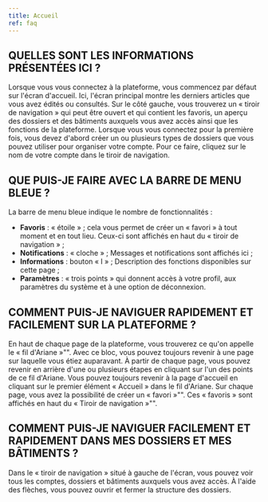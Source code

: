 ```yaml
---
title: Accueil
ref: faq
---
```


## QUELLES SONT LES INFORMATIONS PRÉSENTÉES ICI ?
Lorsque vous vous connectez à la plateforme, vous commencez par défaut sur l'écran d'accueil. Ici, l'écran principal montre les derniers articles que vous avez édités ou consultés. Sur le côté gauche, vous trouverez un « tiroir de navigation » qui peut être ouvert et qui contient les favoris, un aperçu des dossiers et des bâtiments auxquels vous avez accès ainsi que les fonctions de la plateforme. Lorsque vous vous connectez pour la première fois, vous devez d'abord créer un ou plusieurs types de dossiers que vous pouvez utiliser pour organiser votre compte. Pour ce faire, cliquez sur le nom de votre compte dans le tiroir de navigation.

## QUE PUIS-JE FAIRE AVEC LA BARRE DE MENU BLEUE ?
La barre de menu bleue indique le nombre de fonctionnalités :

- **Favoris** : « étoile » ; cela vous permet de créer un « favori » à tout moment et en tout lieu. Ceux-ci sont affichés en haut du « tiroir de navigation » ; 
- **Notifications** : « cloche » ; Messages et notifications sont affichés ici ;
- **Informations** : bouton « I » ; Description des fonctions disponibles sur cette page ;
- **Paramètres** : « trois points » qui donnent accès à votre profil, aux paramètres du système et à une option de déconnexion.

## COMMENT PUIS-JE NAVIGUER RAPIDEMENT ET FACILEMENT SUR LA PLATEFORME ?
En haut de chaque page de la plateforme, vous trouverez ce qu'on appelle le « fil d'Ariane »"". Avec ce bloc, vous pouvez toujours revenir à une page sur laquelle vous étiez auparavant. À partir de chaque page, vous pouvez revenir en arrière d'une ou plusieurs étapes en cliquant sur l'un des points de ce fil d'Ariane. Vous pouvez toujours revenir à la page d'accueil en cliquant sur le premier élément « Accueil » dans le fil d'Ariane. Sur chaque page, vous avez la possibilité de créer un « favori »"". Ces « favoris » sont affichés en haut du « Tiroir de navigation »"".

## COMMENT PUIS-JE NAVIGUER FACILEMENT ET RAPIDEMENT DANS MES DOSSIERS ET MES BÂTIMENTS ?
Dans le « tiroir de navigation » situé à gauche de l'écran, vous pouvez voir tous les comptes, dossiers et bâtiments auxquels vous avez accès. À l'aide des flèches, vous pouvez ouvrir et fermer la structure des dossiers.
